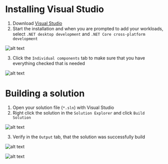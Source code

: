 # Installing Visual Studio
1. Download [Visual Studio](https://visualstudio.microsoft.com/downloads/)
2. Start the installation and when you are prompted to add your workloads, select `.NET desktop development` and `.NET Core cross-platform development`

![alt text][vs-workloads]

3. Click the `Individual components` tab to make sure that you have everything checked that is needed

![alt text][vs-components]

# Building a solution
1. Open your solution file (`*.sln`) with Visual Studio
2. Right click the solution in the `Solution Explorer` and click `Build Solution`

![alt text][vs-building]

3. Verify in the `Output` tab, that the solution was successfully build

![alt text][vs-output-tab]

![alt text][vs-output]


[vs-workloads]: https://github.com/saltminede/saltychat-docs/raw/master/media/vs-workloads.jpg "Visual Studio Workloads"
[vs-components]: https://github.com/saltminede/saltychat-docs/raw/master/media/vs-components.jpg "Visual Studio Components"
[vs-building]: https://github.com/saltminede/saltychat-docs/raw/master/media/vs-building.jpg "Visual Studio Building"
[vs-output-tab]: https://github.com/saltminede/saltychat-docs/raw/master/media/vs-output-tab.jpg "Visual Studio Output Tab"
[vs-output]: https://github.com/saltminede/saltychat-docs/raw/master/media/vs-output.jpg "Visual Studio Output"
